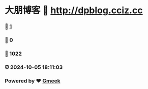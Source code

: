 # 大朋博客 :link: http://dpblog.cciz.cc 
### :page_facing_up: [1](http://dpblog.cciz.cc/tag.html) 
### :speech_balloon: 0 
### :hibiscus: 1022 
### :alarm_clock: 2024-10-05 18:11:03 
### Powered by :heart: [Gmeek](https://github.com/Meekdai/Gmeek)
